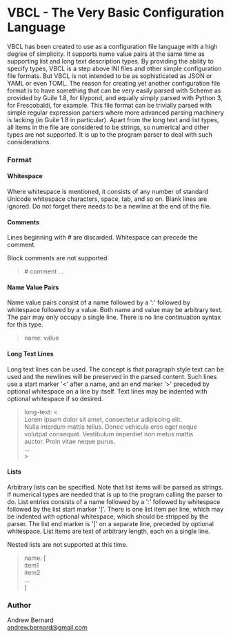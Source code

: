

# VBCL - The Very Basic Configuration Language

VBCL has been created to use as a configuration file language with a high degree
of simplicity. It supports name value pairs at the same time as supporting list
and long text description types. By providing the ability to specify types, VBCL
is a step above INI files and other simple configuration file formats. But VBCL
is not intended to be as sophisticated as JSON or YAML or even TOML. The reason
for creating yet another configuration file format is to have something that can
be very easily parsed with Scheme as provided by Guile 1.8, for lilypond, and
equally simply parsed with Python 3, for Frescobaldi, for example. This file
format can be trivially parsed with simple regular expression parsers where more
advanced parsing machinery is lacking (in Guile 1.8 in particular). Apart from
the long text and list types, all items in the file are considered to be
strings, so numerical and other types are not supported. It is up to the program
parser to deal with such considerations.

### Format

#### Whitespace
Where whitespace is mentioned, it consists of any number of standard Unicode
whitespace characters, space, tab, and so on. Blank lines are ignored. Do not
forget there needs to be a newline at the end of the file.

#### Comments
Lines beginning with # are discarded. Whitespace can precede the comment.

Block comments are not supported.

> \# comment ...

#### Name Value Pairs
Name value pairs consist of a name followed by a ':' followed by whitespace
followed by a value. Both name and value may be arbitrary text. The pair may
only occupy a single line. There is no line continuation syntax for this type.

>name: value

#### Long Text Lines
Long text lines can be used. The concept is that paragraph style text can be
used and the newlines will be preserved in the parsed content. Such lines use a
start marker '<' after a name, and an end marker '>' preceded by optional
whitespace on a line by itself. Text lines may be indented with optional
whitespace if so desired.

>long-text: <  
Lorem ipsum dolor sit amet, consectetur adipiscing elit.  
Nulla interdum mattis tellus. Donec vehicula eros eget neque   
volutpat consequat. Vestibulum imperdiet non metus mattis  
auctor. Proin vitae neque purus.  
...  
\>

#### Lists
Arbitrary lists can be specified. Note that list items will be parsed as
strings. If numerical types are needed that is up to the program calling the
parser to do. List entries consists of a name followed by a ':' followed by
whitespace followed by the list start marker '['. There is one list item per
line, which may be indented with optional whitespace, which should be stripped
by the parser. The list end marker is ']' on a separate line, preceded by
optional whitespace. List items are text of arbitrary length, each on a single
line.

Nested lists are not supported at this time.

>name: [  
item1  
item2  
...  
]

### Author
Andrew Bernard  
andrew.bernard@gmail.com
